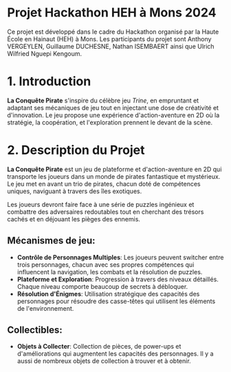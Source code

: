 # Projet Hackathon HEH à Mons 2024
Ce projet est développé dans le cadre du Hackathon organisé par la Haute École en Hainaut (HEH) à Mons. Les participants du projet sont Anthony VERGEYLEN, Guillaume DUCHESNE, Nathan ISEMBAERT ainsi que Ulrich Wilfried Nguepi Kengoum.

# 1. Introduction
**La Conquête Pirate** s'inspire du célèbre jeu *Trine*, en empruntant et adaptant ses mécaniques de jeu tout en injectant une dose de créativité et d'innovation. Le jeu propose une expérience d'action-aventure en 2D où la stratégie, la coopération, et l'exploration prennent le devant de la scène.

# 2. Description du Projet
**La Conquête Pirate** est un jeu de plateforme et d'action-aventure en 2D qui transporte les joueurs dans un monde de pirates fantastique et mystérieux. Le jeu met en avant un trio de pirates, chacun doté de compétences uniques, naviguant à travers des îles exotiques.

Les joueurs devront faire face à une série de puzzles ingénieux et combattre des adversaires redoutables tout en cherchant des trésors cachés et en déjouant les pièges des ennemis.

## Mécanismes de jeu:
- **Contrôle de Personnages Multiples**: Les joueurs peuvent switcher entre trois personnages, chacun avec ses propres compétences qui influencent la navigation, les combats et la résolution de puzzles.
- **Plateforme et Exploration**: Progression à travers des niveaux détaillés. Chaque niveau comporte beaucoup de secrets à débloquer.
- **Résolution d'Énigmes**: Utilisation stratégique des capacités des personnages pour résoudre des casse-têtes qui utilisent les éléments de l'environnement.

## Collectibles:
- **Objets à Collecter**: Collection de pièces, de power-ups et d'améliorations qui augmentent les capacités des personnages. Il y a aussi de nombreux objets de collection à trouver et à obtenir.
